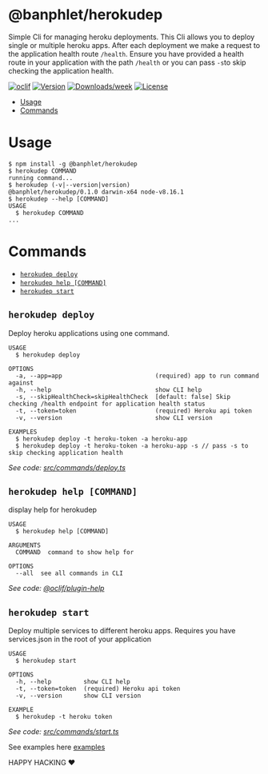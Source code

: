 @banphlet/herokudep
====================

Simple Cli for managing heroku deployments. This Cli allows you to deploy single or multiple heroku apps. After each deployment we make a request to the application health route `/health`. Ensure you have provided a health route in your application with the path `/health` or you can pass `-s`to skip checking the application health.

[![oclif](https://img.shields.io/badge/cli-oclif-brightgreen.svg)](https://oclif.io)
[![Version](https://img.shields.io/npm/v/@banphlet/herokudep.svg)](https://npmjs.org/package/@banphlet/herokudep)
[![Downloads/week](https://img.shields.io/npm/dw/@banphlet/herokudep.svg)](https://npmjs.org/package/@banphlet/herokudep)
[![License](https://img.shields.io/npm/l/@banphlet/herokudep.svg)](https://github.com/banphlet/herokudep/blob/master/package.json)

<!---- toc -->
* [Usage](#usage)
* [Commands](#commands)
<!-- tocstop -->
# Usage
<!-- usage -->
```sh-session
$ npm install -g @banphlet/herokudep
$ herokudep COMMAND
running command...
$ herokudep (-v|--version|version)
@banphlet/herokudep/0.1.0 darwin-x64 node-v8.16.1
$ herokudep --help [COMMAND]
USAGE
  $ herokudep COMMAND
...
```
<!-- usagestop -->
# Commands
<!-- commands -->
* [`herokudep deploy`](#herokudep-deploy)
* [`herokudep help [COMMAND]`](#herokudep-help-command)
* [`herokudep start`](#herokudep-start)

## `herokudep deploy`

Deploy heroku applications using one command. 

```
USAGE
  $ herokudep deploy

OPTIONS
  -a, --app=app                          (required) app to run command against
  -h, --help                             show CLI help
  -s, --skipHealthCheck=skipHealthCheck  [default: false] Skip checking /health endpoint for application health status
  -t, --token=token                      (required) Heroku api token
  -v, --version                          show CLI version

EXAMPLES
  $ herokudep deploy -t heroku-token -a heroku-app
  $ herokudep deploy -t heroku-token -a heroku-app -s // pass -s to skip checking application health
```

_See code: [src/commands/deploy.ts](https://github.com/banphlet/herokudep/blob/v0.1.0/src/commands/deploy.ts)_

## `herokudep help [COMMAND]`

display help for herokudep

```
USAGE
  $ herokudep help [COMMAND]

ARGUMENTS
  COMMAND  command to show help for

OPTIONS
  --all  see all commands in CLI
```

_See code: [@oclif/plugin-help](https://github.com/oclif/plugin-help/blob/v2.2.1/src/commands/help.ts)_

## `herokudep start`

Deploy multiple services to different heroku apps.  Requires you have services.json in the root of your application

```
USAGE
  $ herokudep start

OPTIONS
  -h, --help         show CLI help
  -t, --token=token  (required) Heroku api token
  -v, --version      show CLI version

EXAMPLE
  $ herokudep -t heroku token
```

_See code: [src/commands/start.ts](https://github.com/banphlet/herokudep/blob/v0.1.0/src/commands/start.ts)_
<!-- commandsstop -->

See examples here [examples](/examples)

HAPPY HACKING ❤ 
